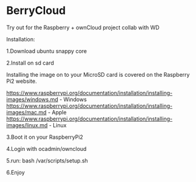 # BerryCloud
Try out for the Raspberry + ownCloud project collab with WD

Installation:


1.Download ubuntu snappy core

2.Install on sd card

Installing the image on to your MicroSD card is covered on the Raspberry Pi2 website.

https://www.raspberrypi.org/documentation/installation/installing-images/windows.md - Windows
https://www.raspberrypi.org/documentation/installation/installing-images/mac.md - Apple
https://www.raspberrypi.org/documentation/installation/installing-images/linux.md - Linux

3.Boot it on your RaspberryPi2

4.Login with ocadmin/owncloud

5.run: bash /var/scripts/setup.sh

6.Enjoy

